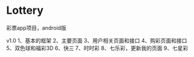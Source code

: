 ﻿Lottery
===============

彩票app项目，android版


v1.0
	1、基本的框架
	2、主要页面
	3、用户相关页面和接口
	4、购彩页面和接口
	5、双色球和福彩3D
	6、快三
	7、时时彩
	8、七乐彩，更新我的页面
	9、七星彩